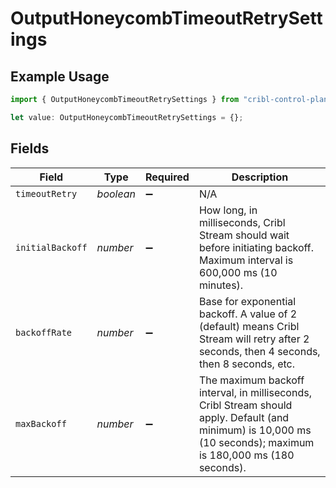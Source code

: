 # OutputHoneycombTimeoutRetrySettings

## Example Usage

```typescript
import { OutputHoneycombTimeoutRetrySettings } from "cribl-control-plane/models/operations";

let value: OutputHoneycombTimeoutRetrySettings = {};
```

## Fields

| Field                                                                                                                                                           | Type                                                                                                                                                            | Required                                                                                                                                                        | Description                                                                                                                                                     |
| --------------------------------------------------------------------------------------------------------------------------------------------------------------- | --------------------------------------------------------------------------------------------------------------------------------------------------------------- | --------------------------------------------------------------------------------------------------------------------------------------------------------------- | --------------------------------------------------------------------------------------------------------------------------------------------------------------- |
| `timeoutRetry`                                                                                                                                                  | *boolean*                                                                                                                                                       | :heavy_minus_sign:                                                                                                                                              | N/A                                                                                                                                                             |
| `initialBackoff`                                                                                                                                                | *number*                                                                                                                                                        | :heavy_minus_sign:                                                                                                                                              | How long, in milliseconds, Cribl Stream should wait before initiating backoff. Maximum interval is 600,000 ms (10 minutes).                                     |
| `backoffRate`                                                                                                                                                   | *number*                                                                                                                                                        | :heavy_minus_sign:                                                                                                                                              | Base for exponential backoff. A value of 2 (default) means Cribl Stream will retry after 2 seconds, then 4 seconds, then 8 seconds, etc.                        |
| `maxBackoff`                                                                                                                                                    | *number*                                                                                                                                                        | :heavy_minus_sign:                                                                                                                                              | The maximum backoff interval, in milliseconds, Cribl Stream should apply. Default (and minimum) is 10,000 ms (10 seconds); maximum is 180,000 ms (180 seconds). |